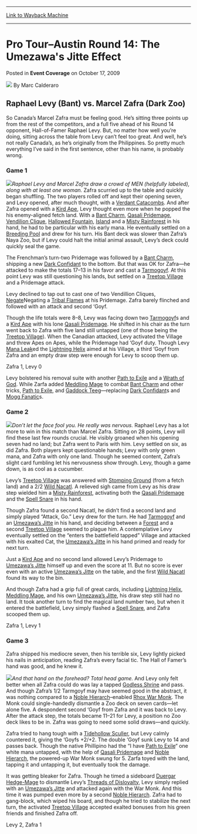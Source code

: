 
---
[Link to Wayback Machine](https://web.archive.org/web/20221005143308/https://magic.wizards.com/en/articles/archive/event-coverage/pro-tour%E2%80%93austin-round-14-umezawas-jitte-effect-2009-10-17)

[_metadata_:author]:- "Marc Calderaro"
[_metadata_:description]:- "Raphael Levy (Bant) vs. Marcel Zafra (Dark Zoo) So Canada’s Marcel Zafra must be feeling good. He’s sitting three points up from the rest of the competitors, and a full five ahead of his Round 14 opponent, Hall-of-Famer Raphael Levy. But, no matter how well you’re doing, sitting across the table from Levy can’t feel too great. And well, he’s not really Canada’s, as he’s"
[_metadata_:generator]:- "Drupal 7 (http://drupal.org)"
[_metadata_:node]:- "500401"
[_metadata_:publish_date]:- "2009-10-17"
[_metadata_:source]:- "div-main-content"
[_metadata_:title]:- "Pro Tour–Austin Round 14: The Umezawa's Jitte Effect"
[_metadata_:wayback_capture_timestamp]:- "2022-10-05 14:33:08"
[_metadata_:wayback_raw_url]:- "https://web.archive.org/web/20221005143308id_/https://magic.wizards.com/en/articles/archive/event-coverage/pro-tour%E2%80%93austin-round-14-umezawas-jitte-effect-2009-10-17"
[_metadata_:wayback_url]:- "https://magic.wizards.com/en/articles/archive/event-coverage/pro-tour%E2%80%93austin-round-14-umezawas-jitte-effect-2009-10-17"
---


Pro Tour–Austin Round 14: The Umezawa's Jitte Effect
====================================================



 Posted in **Event Coverage**
 on October 17, 2009 






![](https://media.magic.wizards.com/styles/auth_small/public/images/person/calderaro.jpg)
By Marc Calderaro












Raphael Levy (Bant) vs. Marcel Zafra (Dark Zoo)
-----------------------------------------------


So Canada’s Marcel Zafra must be feeling good. He’s sitting three points up from the rest of the competitors, and a full five ahead of his Round 14 opponent, Hall-of-Famer Raphael Levy. But, no matter how well you’re doing, sitting across the table from Levy can’t feel too great. And well, he’s not really Canada’s, as he’s originally from the Philippines. So pretty much everything I’ve said in the first sentence, other than his name, is probably wrong.


### Game 1


![](https://media.magic.wizards.com/image_legacy_migration/mtg/images/daily/events/ptaus09/r14_levy_zafra.jpg)*Raphael Levy and Marcel Zafra draw a crowd of MEN (helpfully labeled), along with at least one woman.*
Zafra scurried up to the table and quickly began shuffling. The two players rolled off and kept their opening seven, and Levy opened, after much thought, with a [Verdant Catacombs](https://gatherer.wizards.com/Pages/Card/Details.aspx?name=Verdant+Catacombs). And after Zafra opened with a [Kird Ape](https://gatherer.wizards.com/Pages/Card/Details.aspx?name=Kird+Ape), Levy thought even more when he popped the his enemy-aligned fetch land. With a [Bant Charm](https://gatherer.wizards.com/Pages/Card/Details.aspx?name=Bant+Charm), [Qasali Pridemage](https://gatherer.wizards.com/Pages/Card/Details.aspx?name=Qasali+Pridemage), [Vendilion Clique](https://gatherer.wizards.com/Pages/Card/Details.aspx?name=Vendilion+Clique), [Hallowed Fountain](https://gatherer.wizards.com/Pages/Card/Details.aspx?name=Hallowed+Fountain), [Island](https://gatherer.wizards.com/Pages/Card/Details.aspx?name=Island) and a [Misty Rainforest](https://gatherer.wizards.com/Pages/Card/Details.aspx?name=Misty+Rainforest) in his hand, he had to be particular with his early mana. He eventually settled on a [Breeding Pool](https://gatherer.wizards.com/Pages/Card/Details.aspx?name=Breeding+Pool) and drew for his turn. His Bant deck was slower than Zafra’s Naya Zoo, but if Levy could halt the initial animal assault, Levy’s deck could quickly seal the game.


The Frenchman’s turn-two Pridemage was followed by a [Bant Charm](https://gatherer.wizards.com/Pages/Card/Details.aspx?name=Bant+Charm), shipping a new [Dark Confidant](https://gatherer.wizards.com/Pages/Card/Details.aspx?name=Dark+Confidant) to the bottom. But that was OK for Zafra—he attacked to make the totals 17–13 in his favor and cast a [Tarmogoyf](https://gatherer.wizards.com/Pages/Card/Details.aspx?name=Tarmogoyf). At this point Levy was still questioning his lands, but settled on a [Treetop Village](https://gatherer.wizards.com/Pages/Card/Details.aspx?name=Treetop+Village) and a Pridemage attack.


Levy declined to tap out to cast one of two Vendillion Cliques, [Negate](https://gatherer.wizards.com/Pages/Card/Details.aspx?name=Negate)Negating a [Tribal Flames](https://gatherer.wizards.com/Pages/Card/Details.aspx?name=Tribal+Flames) at his Pridemage. Zafra barely flinched and followed with an attack and second ‘Goyf.


Though the life totals were 8–8, Levy was facing down two [Tarmogoyf](https://gatherer.wizards.com/Pages/Card/Details.aspx?name=Tarmogoyf)s and a [Kird Ape](https://gatherer.wizards.com/Pages/Card/Details.aspx?name=Kird+Ape) with his lone [Qasali Pridemage](https://gatherer.wizards.com/Pages/Card/Details.aspx?name=Qasali+Pridemage). He shifted in his chair as the turn went back to Zafra with five land still untapped (one of those being the [Treetop Village](https://gatherer.wizards.com/Pages/Card/Details.aspx?name=Treetop+Village)). When the Canadian attacked, Levy activated the Village and threw Apes on Apes, while the Pridemage had ‘Goyf duty. Though Levy [Mana Leak](https://gatherer.wizards.com/Pages/Card/Details.aspx?name=Mana+Leak)ed the [Lightning Helix](https://gatherer.wizards.com/Pages/Card/Details.aspx?name=Lightning+Helix) aimed at his Village, a third ‘Goyf from Zafra and an empty draw step were enough for Levy to scoop them up.


Zafra 1, Levy 0


Levy bolstered his removal suite with another [Path to Exile](https://gatherer.wizards.com/Pages/Card/Details.aspx?name=Path+to+Exile) and a [Wrath of God](https://gatherer.wizards.com/Pages/Card/Details.aspx?name=Wrath+of+God). While Zarfa added [Meddling Mage](https://gatherer.wizards.com/Pages/Card/Details.aspx?name=Meddling+Mage) to combat [Bant Charm](https://gatherer.wizards.com/Pages/Card/Details.aspx?name=Bant+Charm) and other tricks, [Path to Exile](https://gatherer.wizards.com/Pages/Card/Details.aspx?name=Path+to+Exile), and [Gaddock Teeg](https://gatherer.wizards.com/Pages/Card/Details.aspx?name=Gaddock+Teeg)—replacing [Dark Confidant](https://gatherer.wizards.com/Pages/Card/Details.aspx?name=Dark+Confidant)s and [Mogg Fanatic](https://gatherer.wizards.com/Pages/Card/Details.aspx?name=Mogg+Fanatic)s.


### Game 2


![](https://media.magic.wizards.com/image_legacy_migration/mtg/images/daily/events/ptaus09/r14_zafra.jpg)*Don’t let the face fool you. He really was nervous.*
Raphael Levy has a lot more to win in this match than Marcel Zafra. Sitting on 28 points, Levy will find these last few rounds crucial. He visibly groaned when his opening seven had no land; but Zafra went to Paris with him. Levy settled on six, as did Zafra. Both players kept questionable hands; Levy with only green mana, and Zafra with only one land. Though he seemed content, Zafra’s slight card fumbling let his nervousness show through. Levy, though a game down, is as cool as a cucumber.


Levy’s [Treetop Village](https://gatherer.wizards.com/Pages/Card/Details.aspx?name=Treetop+Village) was answered with [Stomping Ground](https://gatherer.wizards.com/Pages/Card/Details.aspx?name=Stomping+Ground) (from a fetch land) and a 2/2 [Wild Nacatl](https://gatherer.wizards.com/Pages/Card/Details.aspx?name=Wild+Nacatl). A relieved sigh came from Levy as his draw step wielded him a [Misty Rainforest](https://gatherer.wizards.com/Pages/Card/Details.aspx?name=Misty+Rainforest), activating both the [Qasali Pridemage](https://gatherer.wizards.com/Pages/Card/Details.aspx?name=Qasali+Pridemage) and the [Spell Snare](https://gatherer.wizards.com/Pages/Card/Details.aspx?name=Spell+Snare) in his hand.


Though Zafra found a second Nacatl, he didn’t find a second land and simply played “Attack, Go.” Levy drew for the turn. He had [Tarmogoyf](https://gatherer.wizards.com/Pages/Card/Details.aspx?name=Tarmogoyf) and an [Umezawa’s Jitte](https://gatherer.wizards.com/Pages/Card/Details.aspx?name=Umezawa%E2%80%99s+Jitte) in his hand, and deciding between a [Forest](https://gatherer.wizards.com/Pages/Card/Details.aspx?name=Forest) and a second [Treetop Village](https://gatherer.wizards.com/Pages/Card/Details.aspx?name=Treetop+Village) seemed to plague him. A contemplative Levy eventually settled on the “enters the battlefield tapped” Village and attacked with his exalted Cat, the [Umezawa’s Jitte](https://gatherer.wizards.com/Pages/Card/Details.aspx?name=Umezawa%E2%80%99s+Jitte) in his hand primed and ready for next turn.


Just a [Kird Ape](https://gatherer.wizards.com/Pages/Card/Details.aspx?name=Kird+Ape) and no second land allowed Levy’s Pridemage to [Umezawa’s Jitte](https://gatherer.wizards.com/Pages/Card/Details.aspx?name=Umezawa%E2%80%99s+Jitte) himself up and even the score at 11. But no score is ever even with an active [Umezawa’s Jitte](https://gatherer.wizards.com/Pages/Card/Details.aspx?name=Umezawa%E2%80%99s+Jitte) on the table, and the first [Wild Nacatl](https://gatherer.wizards.com/Pages/Card/Details.aspx?name=Wild+Nacatl) found its way to the bin.


And though Zafra had a grip full of great cards, including [Lightning Helix](https://gatherer.wizards.com/Pages/Card/Details.aspx?name=Lightning+Helix), [Meddling Mage](https://gatherer.wizards.com/Pages/Card/Details.aspx?name=Meddling+Mage), and his own [Umezawa’s Jitte](https://gatherer.wizards.com/Pages/Card/Details.aspx?name=Umezawa%E2%80%99s+Jitte), his draw step still had no land. It took another turn to find the magical land number two, but when it entered the battlefield, Levy simply flashed a [Spell Snare](https://gatherer.wizards.com/Pages/Card/Details.aspx?name=Spell+Snare), and Zafra scooped them up.


Zafra 1, Levy 1


### Game 3


Zafra shipped his mediocre seven, then his terrible six, Levy lightly picked his nails in anticipation, reading Zafra’s every facial tic. The Hall of Famer’s hand was good, and he knew it.


![](https://media.magic.wizards.com/image_legacy_migration/mtg/images/daily/events/ptaus09/r14_levy.jpg)*And that hand on the forehead? Total head game.*
And Levy only felt better when all Zafra could do was lay a tapped [Godless Shrine](https://gatherer.wizards.com/Pages/Card/Details.aspx?name=Godless+Shrine) and pass. And though Zafra’s 1/2 Tarmgoyf may have seemed good in the abstract, it was nothing compared to a [Noble Hierarch](https://gatherer.wizards.com/Pages/Card/Details.aspx?name=Noble+Hierarch)–enabled [Rhox War Monk](https://gatherer.wizards.com/Pages/Card/Details.aspx?name=Rhox+War+Monk). The Monk could single-handedly dismantle a Zoo deck on seven cards—let alone five. A despondent second ‘Goyf from Zafra and it was back to Levy. After the attack step, the totals became 11–21 for Levy, a position no Zoo deck likes to be in. Zafra was going to need some solid draws—and quickly.


Zafra tried to hang tough with a [Tidehollow Sculler](https://gatherer.wizards.com/Pages/Card/Details.aspx?name=Tidehollow+Sculler), but Levy calmly countered it, giving the ‘Goyfs +2/+2. The double ‘Goyf sunk Levy to 14 and passes back. Though the native Phillipino had the “I have [Path to Exile](https://gatherer.wizards.com/Pages/Card/Details.aspx?name=Path+to+Exile)“ one white mana untapped, with the help of [Qasali Pridemage](https://gatherer.wizards.com/Pages/Card/Details.aspx?name=Qasali+Pridemage) and [Noble Hierarch](https://gatherer.wizards.com/Pages/Card/Details.aspx?name=Noble+Hierarch), the powered-up War Monk swung for 5. Zarfa toyed with the land, tapping it and untapping it, but eventually took the damage.


It was getting bleaker for Zafra. Though he timed a sideboard [Duergar Hedge-Mage](https://gatherer.wizards.com/Pages/Card/Details.aspx?name=Duergar+Hedge-Mage) to dismantle Levy’s [Threads of Disloyalty](https://gatherer.wizards.com/Pages/Card/Details.aspx?name=Threads+of+Disloyalty), Levy simply replied with an [Umezawa’s Jitte](https://gatherer.wizards.com/Pages/Card/Details.aspx?name=Umezawa%E2%80%99s+Jitte) and attacked again with the War Monk. And this time it was pumped even more by a second [Noble Hierarch](https://gatherer.wizards.com/Pages/Card/Details.aspx?name=Noble+Hierarch). Zafra had to gang-block, which wiped his board, and though he tried to stabilize the next turn, the activated [Treetop Village](https://gatherer.wizards.com/Pages/Card/Details.aspx?name=Treetop+Village) accepted exalted bonuses from his green friends and finished Zafra off.


Levy 2, Zafra 1








